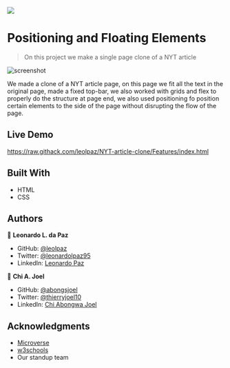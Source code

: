 ![](https://img.shields.io/badge/Microverse-blueviolet)

# Positioning and Floating Elements

> On this project we make a single page clone of a NYT article

![screenshot](https://raw.githubusercontent.com/leolpaz/NYT-article-clone/Features/app_screenshot.png)

We made a clone of a NYT article page, on this page we fit all the text in the original page, made a fixed top-bar, we also worked with grids and flex to properly do the structure at page end, we also used positioning fo position certain elements to the side of the page without disrupting the flow of the page.

## Live Demo

https://raw.githack.com/leolpaz/NYT-article-clone/Features/index.html

## Built With

- HTML
- CSS

## Authors

👤 **Leonardo L. da Paz**

- GitHub: [@leolpaz](https://github.com/leolpaz)
- Twitter: [@leonardolpaz95](https://twitter.com/leonardolpaz95)
- LinkedIn: [Leonardo Paz](https://www.linkedin.com/in/leonardo-paz-a925611b5/)

👤 **Chi A. Joel**

- GitHub: [@abongsjoel](https://github.com/abongsjoel)
- Twitter: [@thierryjoel10](https://twitter.com/ThierryJoel10)
- LinkedIn: [Chi Abongwa Joel](https://www.linkedin.com/in/chi-abongwa-joel-b4285a97/)

## Acknowledgments

- [Microverse](https://www.microverse.org)
- [w3schools](https://www.w3schools.com)
- Our standup team
